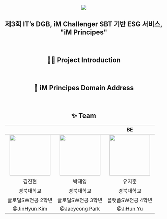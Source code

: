 <div align="center">
<img src="https://hits.seeyoufarm.com/api/count/incr/badge.svg?url=https://github.com/iM-Principes"/>    
</div>

<div align="center">
  <h2> 제3회 IT’s DGB, iM Challenger SBT 기반 ESG 서비스, "iM Principes" </h2>
</div>
<br>
<div align="center">
  <h2> 🫴🏻 Project Introduction </h2>
</div>
<br>
<div align="center">
  <h2> 🌿 iM Principes Domain Address </h2>
</div>
<br>
<div align="center">
  <h2>✨ Team </h2>

|  |  | BE |
| :---: | :---: | :---: |
| <img width="130px" src="https://avatars.githubusercontent.com/u/79571893?v=4" /> | <img width="130px" src="https://avatars.githubusercontent.com/u/119722262?v=4"/> |  <img width="130px" src="https://avatars.githubusercontent.com/u/30788586?v=4" /> |
| 김진현 | 박재영 | 유지훈 |
|경북대학교|경북대학교|경북대학교|
|글로벌SW전공 2학년|글로벌SW전공 3학년|플랫폼SW전공 4학년|
|  [@JinHyun Kim](https://github.com/kimjhyun0627)  | [@Jaeyeong Park](https://github.com/wodydl0) |  [@JiHun Yu](https://github.com/wlgns12370)   |
</div>
